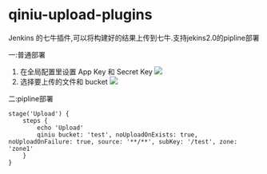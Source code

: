 # qiniu-upload-plugins
Jenkins 的七牛插件,可以将构建好的结果上传到七牛.支持jekins2.0的pipline部署

一:普通部署
1. 在全局配置里设置 App Key 和 Secret Key
![](https://gitee.com/shengxiluo/piplineScript/blob/master/global.png)
2. 选择要上传的文件和 bucket
![](https://gitee.com/shengxiluo/piplineScript/blob/master/config.png)


二:pipline部署

```
stage('Upload') {
    steps {
        echo 'Upload'
        qiniu bucket: 'test', noUploadOnExists: true, noUploadOnFailure: true, source: '**/**', subKey: '/test', zone: 'zone1'
    }
}
```
